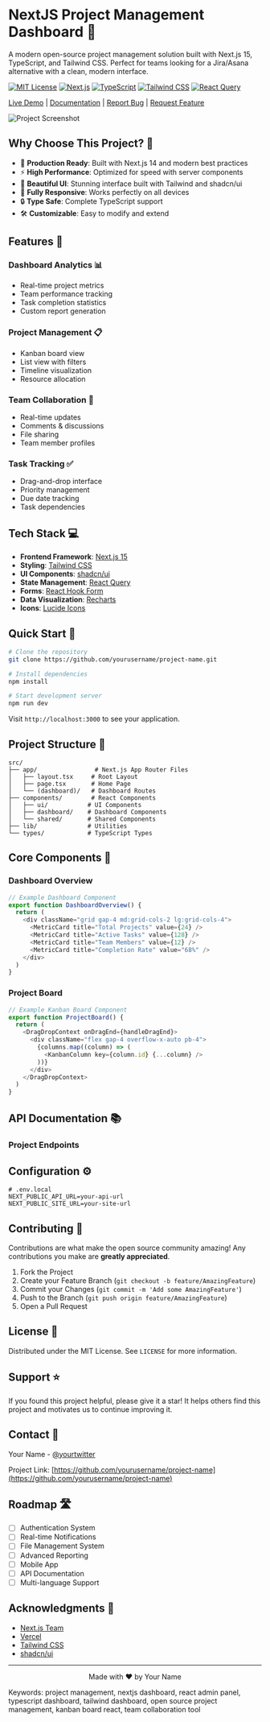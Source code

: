 # NextJS Project Management Dashboard 🚀 

A modern open-source project management solution built with Next.js 15, TypeScript, and Tailwind CSS. Perfect for teams looking for a Jira/Asana alternative with a clean, modern interface.

[![MIT License](https://img.shields.io/badge/License-MIT-green.svg)](https://choosealicense.com/licenses/mit/)
[![Next.js](https://img.shields.io/badge/Next.js-14-black)](https://nextjs.org/)
[![TypeScript](https://img.shields.io/badge/TypeScript-5.0-blue)](https://www.typescriptlang.org/)
[![Tailwind CSS](https://img.shields.io/badge/Tailwind-3.0-38bdf8)](https://tailwindcss.com/)
[![React Query](https://img.shields.io/badge/React%20Query-Latest-ff4154)](https://tanstack.com/query/latest)

[Live Demo](your-demo-link) | [Documentation](your-docs-link) | [Report Bug](issues-link) | [Request Feature](issues-link)

![Project Screenshot](screenshot.png)

## Why Choose This Project? 🤔

- 🎯 **Production Ready**: Built with Next.js 14 and modern best practices
- ⚡ **High Performance**: Optimized for speed with server components
- 🎨 **Beautiful UI**: Stunning interface built with Tailwind and shadcn/ui
- 📱 **Fully Responsive**: Works perfectly on all devices
- 🔒 **Type Safe**: Complete TypeScript support
- 🛠️ **Customizable**: Easy to modify and extend

## Features 🌟

### Dashboard Analytics 📊
- Real-time project metrics
- Team performance tracking
- Task completion statistics
- Custom report generation

### Project Management 📋
- Kanban board view
- List view with filters
- Timeline visualization
- Resource allocation

### Team Collaboration 👥
- Real-time updates
- Comments & discussions
- File sharing
- Team member profiles

### Task Tracking ✅
- Drag-and-drop interface
- Priority management
- Due date tracking
- Task dependencies

## Tech Stack 💻

- **Frontend Framework**: [Next.js 15](https://nextjs.org/)
- **Styling**: [Tailwind CSS](https://tailwindcss.com/)
- **UI Components**: [shadcn/ui](https://ui.shadcn.com/)
- **State Management**: [React Query](https://tanstack.com/query/latest)
- **Forms**: [React Hook Form](https://react-hook-form.com/)
- **Data Visualization**: [Recharts](https://recharts.org/)
- **Icons**: [Lucide Icons](https://lucide.dev/)

## Quick Start 🚀

```bash
# Clone the repository
git clone https://github.com/yourusername/project-name.git

# Install dependencies
npm install

# Start development server
npm run dev
```

Visit `http://localhost:3000` to see your application.

## Project Structure 📁

```
src/
├── app/                # Next.js App Router Files
│   ├── layout.tsx     # Root Layout
│   ├── page.tsx       # Home Page
│   └── (dashboard)/   # Dashboard Routes
├── components/        # React Components
│   ├── ui/           # UI Components
│   ├── dashboard/    # Dashboard Components
│   └── shared/       # Shared Components
├── lib/              # Utilities
└── types/            # TypeScript Types
```

## Core Components 🧩

### Dashboard Overview
```typescript
// Example Dashboard Component
export function DashboardOverview() {
  return (
    <div className="grid gap-4 md:grid-cols-2 lg:grid-cols-4">
      <MetricCard title="Total Projects" value={24} />
      <MetricCard title="Active Tasks" value={128} />
      <MetricCard title="Team Members" value={12} />
      <MetricCard title="Completion Rate" value="68%" />
    </div>
  )
}
```

### Project Board
```typescript
// Example Kanban Board Component
export function ProjectBoard() {
  return (
    <DragDropContext onDragEnd={handleDragEnd}>
      <div className="flex gap-4 overflow-x-auto pb-4">
        {columns.map((column) => (
          <KanbanColumn key={column.id} {...column} />
        ))}
      </div>
    </DragDropContext>
  )
}
```

## API Documentation 📚

### Project Endpoints


## Configuration ⚙️

```env
# .env.local
NEXT_PUBLIC_API_URL=your-api-url
NEXT_PUBLIC_SITE_URL=your-site-url
```

## Contributing 🤝

Contributions are what make the open source community amazing! Any contributions you make are **greatly appreciated**.

1. Fork the Project
2. Create your Feature Branch (`git checkout -b feature/AmazingFeature`)
3. Commit your Changes (`git commit -m 'Add some AmazingFeature'`)
4. Push to the Branch (`git push origin feature/AmazingFeature`)
5. Open a Pull Request

## License 📝

Distributed under the MIT License. See `LICENSE` for more information.

## Support ⭐

If you found this project helpful, please give it a star! It helps others find this project and motivates us to continue improving it.

## Contact 📧

Your Name - [@yourtwitter](https://twitter.com/yourtwitter)

Project Link: [https://github.com/yourusername/project-name](https://github.com/yourusername/project-name)

## Roadmap 🛣️

- [ ] Authentication System
- [ ] Real-time Notifications
- [ ] File Management System
- [ ] Advanced Reporting
- [ ] Mobile App
- [ ] API Documentation
- [ ] Multi-language Support

## Acknowledgments 🙏

- [Next.js Team](https://nextjs.org/)
- [Vercel](https://vercel.com/)
- [Tailwind CSS](https://tailwindcss.com/)
- [shadcn/ui](https://ui.shadcn.com/)

---

<p align="center">Made with ❤️ by Your Name</p>

Keywords: project management, nextjs dashboard, react admin panel, typescript dashboard, tailwind dashboard, open source project management, kanban board react, team collaboration tool

```

